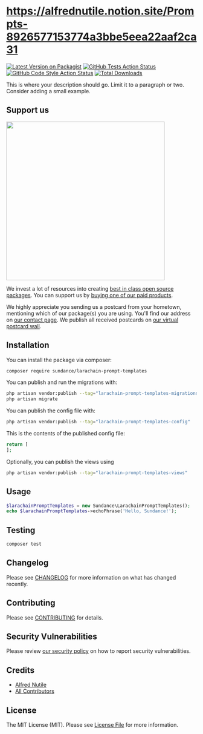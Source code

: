 # https://alfrednutile.notion.site/Prompts-8926577153774a3bbe5eea22aaf2ca31

[![Latest Version on Packagist](https://img.shields.io/packagist/v/sundance/larachain-prompt-templates.svg?style=flat-square)](https://packagist.org/packages/sundance/larachain-prompt-templates)
[![GitHub Tests Action Status](https://img.shields.io/github/actions/workflow/status/sundance/larachain-prompt-templates/run-tests.yml?branch=main&label=tests&style=flat-square)](https://github.com/sundance/larachain-prompt-templates/actions?query=workflow%3Arun-tests+branch%3Amain)
[![GitHub Code Style Action Status](https://img.shields.io/github/actions/workflow/status/sundance/larachain-prompt-templates/fix-php-code-style-issues.yml?branch=main&label=code%20style&style=flat-square)](https://github.com/sundance/larachain-prompt-templates/actions?query=workflow%3A"Fix+PHP+code+style+issues"+branch%3Amain)
[![Total Downloads](https://img.shields.io/packagist/dt/sundance/larachain-prompt-templates.svg?style=flat-square)](https://packagist.org/packages/sundance/larachain-prompt-templates)

This is where your description should go. Limit it to a paragraph or two. Consider adding a small example.

## Support us

[<img src="https://github-ads.s3.eu-central-1.amazonaws.com/larachain-prompt-templates.jpg?t=1" width="419px" />](https://spatie.be/github-ad-click/larachain-prompt-templates)

We invest a lot of resources into creating [best in class open source packages](https://spatie.be/open-source). You can support us by [buying one of our paid products](https://spatie.be/open-source/support-us).

We highly appreciate you sending us a postcard from your hometown, mentioning which of our package(s) you are using. You'll find our address on [our contact page](https://spatie.be/about-us). We publish all received postcards on [our virtual postcard wall](https://spatie.be/open-source/postcards).

## Installation

You can install the package via composer:

```bash
composer require sundance/larachain-prompt-templates
```

You can publish and run the migrations with:

```bash
php artisan vendor:publish --tag="larachain-prompt-templates-migrations"
php artisan migrate
```

You can publish the config file with:

```bash
php artisan vendor:publish --tag="larachain-prompt-templates-config"
```

This is the contents of the published config file:

```php
return [
];
```

Optionally, you can publish the views using

```bash
php artisan vendor:publish --tag="larachain-prompt-templates-views"
```

## Usage

```php
$larachainPromptTemplates = new Sundance\LarachainPromptTemplates();
echo $larachainPromptTemplates->echoPhrase('Hello, Sundance!');
```

## Testing

```bash
composer test
```

## Changelog

Please see [CHANGELOG](CHANGELOG.md) for more information on what has changed recently.

## Contributing

Please see [CONTRIBUTING](CONTRIBUTING.md) for details.

## Security Vulnerabilities

Please review [our security policy](../../security/policy) on how to report security vulnerabilities.

## Credits

- [Alfred Nutile](https://github.com/alnutile)
- [All Contributors](../../contributors)

## License

The MIT License (MIT). Please see [License File](LICENSE.md) for more information.
